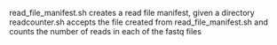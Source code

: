 read_file_manifest.sh creates a read file manifest, given a directory
readcounter.sh accepts the file created from read_file_manifest.sh and counts the number of reads in each of the fastq files
